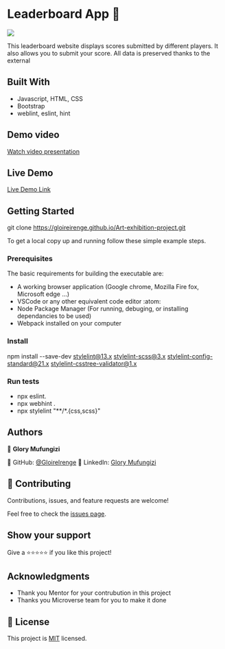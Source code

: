 # Leaderboard App :art:
![](https://img.shields.io/badge/Microverse-blueviolet)


This leaderboard website displays scores submitted by different players. It also allows you to submit your score. All data is preserved thanks to the external
## Built With

- Javascript, HTML, CSS
- Bootstrap
- weblint, eslint, hint

## Demo video

[Watch video presentation](https://drive.google.com/file/d/1k78NKSefMXErNzXZnusDKf7H7UR_ceIR/view?usp=sharing)

## Live Demo

[Live Demo Link](https://gloireirenge.github.io/Art-exhibition-project/)


## Getting Started
git clone https://gloireirenge.github.io/Art-exhibition-project.git


To get a local copy up and running follow these simple example steps.

### Prerequisites
The basic requirements for building the executable are:

- A working browser application (Google chrome, Mozilla Fire fox, Microsoft edge ...)
- VSCode or any other equivalent code editor :atom:
- Node Package Manager (For running, debuging, or installing dependancies to be used)
- Webpack installed on your computer

### Install
npm install --save-dev stylelint@13.x stylelint-scss@3.x stylelint-config-standard@21.x stylelint-csstree-validator@1.x

### Run tests
- npx eslint.
- npx webhint .
- npx stylelint "**/*.{css,scss}"

## Authors

👤 **Glory Mufungizi**

:diamond_shape_with_a_dot_inside: GitHub: [@GloireIrenge](https://github.com/GloireIrenge)
:diamond_shape_with_a_dot_inside: LinkedIn: [Glory Mufungizi](https://www.linkedin.com/in/glory-mufungizi-678940202/)


## 🤝 Contributing

Contributions, issues, and feature requests are welcome!

Feel free to check the [issues page](../../issues/).

## Show your support

Give a ⭐️⭐️⭐️⭐️⭐️ if you like this project!

## Acknowledgments

- Thank you Mentor for your contrubution in this project
- Thanks you Microverse team for you to make it done



## 📝 License

This project is [MIT](./MIT.md) licensed.



